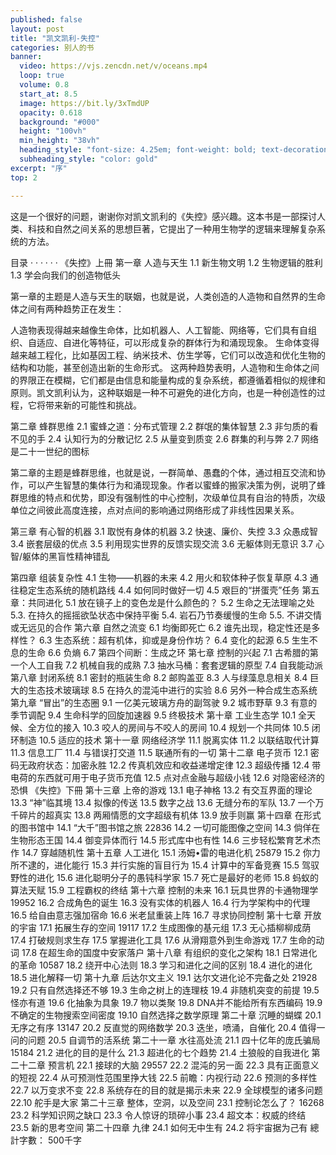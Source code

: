 ```yaml
---
published: false
layout: post
title: "凯文凯利-失控"
categories: 别人的书
banner:
  video: https://vjs.zencdn.net/v/oceans.mp4
  loop: true
  volume: 0.8
  start_at: 8.5
  image: https://bit.ly/3xTmdUP
  opacity: 0.618
  background: "#000"
  height: "100vh"
  min_height: "38vh"
  heading_style: "font-size: 4.25em; font-weight: bold; text-decoration: underline"
  subheading_style: "color: gold"
excerpt: "序"
top: 2

---
```


这是一个很好的问题，谢谢你对凯文凯利的《失控》感兴趣。这本书是一部探讨人类、科技和自然之间关系的思想巨著，它提出了一种用生物学的逻辑来理解复杂系统的方法。


目录  · · · · · ·
《失控》上冊
第一章 人造与天生
1.1 新生物文明
1.2 生物逻辑的胜利
1.3 学会向我们的创造物低头

第一章的主题是人造与天生的联姻，也就是说，人类创造的人造物和自然界的生命体之间有两种趋势正在发生：

人造物表现得越来越像生命体，比如机器人、人工智能、网络等，它们具有自组织、自适应、自进化等特征，可以形成复杂的群体行为和涌现现象。
生命体变得越来越工程化，比如基因工程、纳米技术、仿生学等，它们可以改造和优化生物的结构和功能，甚至创造出新的生命形式。
这两种趋势表明，人造物和生命体之间的界限正在模糊，它们都是由信息和能量构成的复杂系统，都遵循着相似的规律和原则。凯文凯利认为，这种联姻是一种不可避免的进化方向，也是一种创造性的过程，它将带来新的可能性和挑战。


第二章 蜂群思维
2.1 蜜蜂之道：分布式管理
2.2 群氓的集体智慧
2.3 非匀质的看不见的手
2.4 认知行为的分散记忆
2.5 从量变到质变
2.6 群集的利与弊
2.7 网络是二十一世纪的图标

第二章的主题是蜂群思维，也就是说，一群简单、愚蠢的个体，通过相互交流和协作，可以产生智慧的集体行为和涌现现象。作者以蜜蜂的搬家决策为例，说明了蜂群思维的特点和优势，即没有强制性的中心控制，次级单位具有自治的特质，次级单位之间彼此高度连接，点对点间的影响通过网络形成了非线性因果关系。

第三章 有心智的机器
3.1 取悦有身体的机器
3.2 快速、廉价、失控
3.3 众愚成智
3.4 嵌套层级的优点
3.5 利用现实世界的反馈实现交流
3.6 无躯体则无意识
3.7 心智/躯体的黑盲性精神错乱



第四章 组装复杂性
4.1 生物——机器的未来
4.2 用火和软体种子恢复草原
4.3 通往稳定生态系统的随机路线
4.4 如何同时做好一切
4.5 艰巨的“拼蛋壳”任务
第五章：共同进化
5.1 放在镜子上的变色龙是什么颜色的？
5.2 生命之无法理喻之处
5.3. 在持久的摇摇欲坠状态中保持平衡
5.4. 岩石乃节奏缓慢的生命
5.5. 不讲交情或无远见的合作
第六章 自然之流变
6.1 均衡即死亡
6.2 谁先出现，稳定性还是多样性？
6.3 生态系统：超有机体，抑或是身份作坊？
6.4 变化的起源
6.5 生生不息的生命
6.6 负熵
6.7 第四个间断：生成之环
第七章 控制的兴起
7.1 古希腊的第一个人工自我
7.2 机械自我的成熟
7.3 抽水马桶：套套逻辑的原型
7.4 自我能动派
第八章 封闭系统
8.1 密封的瓶装生命
8.2 邮购盖亚
8.3 人与绿藻息息相关
8.4 巨大的生态技术玻璃球
8.5 在持久的混沌中进行的实验
8.6 另外一种合成生态系统
第九章 “冒出”的生态圈
9.1 一亿美元玻璃方舟的副驾驶
9.2 城市野草
9.3 有意的季节调配
9.4 生命科学的回旋加速器
9.5 终极技术
第十章 工业生态学
10.1 全天候、全方位的接入
10.3 咬人的房间与不咬人的房间
10.4 规划一个共同体
10.5 闭环制造
10.5 适应的技术
第十一章 网络经济学
11.1 脱离实体
11.2 以联结取代计算
11.3 信息工厂
11.4 与错误打交道
11.5 联通所有的一切
第十二章 电子货币
12.1 密码无政府状态：加密永胜
12.2 传真机效应和收益递增定律
12.3 超级传播
12.4 带电荷的东西就可用于电子货币充值
12.5 点对点金融与超级小钱
12.6 对隐密经济的恐惧
《失控》下冊
第十三章 上帝的游戏
13.1 电子神格
13.2 有交互界面的理论
13.3 “神”临其境
13.4 拟像的传送
13.5 数字之战
13.6 无缝分布的军队
13.7 一个万千碎片的超真实
13.8 两厢情愿的文字超级有机体
13.9 放手则赢
第十四章 在形式的图书馆中
14.1 “大千”图书馆之旅 22836
14.2 一切可能图像之空间
14.3 倘佯在生物形态王国
14.4 御变异体而行
14.5 形式库中也有性
14.6 三步轻松繁育艺术杰作
14.7 穿越随机性
第十五章 人工进化
15.1 汤姆•雷的电进化机 25879
15.2 你力所不逮的，进化能行
15.3 并行实施的盲目行为
15.4 计算中的军备竞赛
15.5 驾驭野性的进化
15.6 进化聪明分子的愚钝科学家
15.7 死亡是最好的老师
15.8 蚂蚁的算法天赋
15.9 工程霸权的终结
第十六章 控制的未来
16.1 玩具世界的卡通物理学 19952
16.2 合成角色的诞生
16.3 没有实体的机器人
16.4 行为学架构中的代理
16.5 给自由意志强加宿命
16.6 米老鼠重装上阵
16.7 寻求协同控制
第十七章 开放的宇宙
17.1 拓展生存的空间 19117
17.2 生成图像的基元组
17.3 无心插柳柳成荫
17.4 打破规则求生存
17.5 掌握进化工具
17.6 从滑翔意外到生命游戏
17.7 生命的动词
17.8 在超生命的国度中安家落户
第十八章 有组织的变化之架构
18.1 日常进化的革命 10587
18.2 绕开中心法则
18.3 学习和进化之间的区别
18.4 进化的进化
18.5 进化解释一切
第十九章 后达尔文主义
19.1 达尔文进化论不完备之处 21928
19.2 只有自然选择还不够
19.3 生命之树上的连理枝
19.4 非随机突变的前提
19.5 怪亦有道
19.6 化抽象为具象
19.7 物以类聚
19.8 DNA并不能给所有东西编码
19.9 不确定的生物搜索空间密度
19.10 自然选择之数学原理
第二十章 沉睡的蝴蝶
20.1 无序之有序 13147
20.2 反直觉的网络数学
20.3 迭坐，喷涌，自催化
20.4 值得一问的问题
20.5 自调节的活系统
第二十一章 水往高处流
21.1 四十亿年的庞氏骗局 15184
21.2 进化的目的是什么
21.3 超进化的七个趋势
21.4 土狼般的自我进化
第二十二章 预言机
22.1 接球的大脑 29557
22.2 混沌的另一面
22.3 具有正面意义的短视
22.4 从可预测性范围里挣大钱
22.5 前瞻：内视行动
22.6 预测的多样性
22.7 以万变求不变
22.8 系统存在的目的就是揭示未来
22.9 全球模型的诸多问题
22.10 舵手是大家
第二十三章 整体，空洞，以及空间
23.1 控制论怎么了？ 16268
23.2 科学知识网之缺口
23.3 令人惊讶的琐碎小事
23.4 超文本：权威的终结
23.5 新的思考空间
第二十四章 九律
24.1 如何无中生有
24.2 将宇宙据为己有
總計字數： 500千字